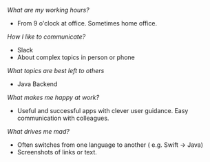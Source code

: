 *What are my working hours?*
* From 9 o'clock at office. Sometimes home office.

*How I like to communicate?*
* Slack
* About complex topics in person or phone

*What topics are best left to others*
* Java Backend

*What makes me happy at work?*
* Useful and successful apps with clever user guidance. Easy communication with colleagues.

*What drives me mad?*
* Often switches from one language to another ( e.g. Swift -> Java)
* Screenshots of links or text.
